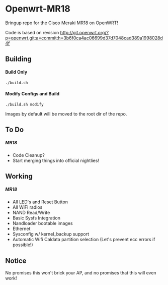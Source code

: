 # Openwrt-MR18

Bringup repo for the Cisco Meraki MR18 on OpenWRT!

Code is based on revision http://git.openwrt.org/?p=openwrt.git;a=commit;h=3b6f0ca4ac06699d37d7048cad389a1998028d4f

Building
-----
#### Build Only
`./build.sh`

#### Modify Configs and Build
`./build.sh modify`

Images by default will be moved to the root dir of the repo.

To Do
-----
##### MR18
  * Code Cleanup?
  * Start merging things into official nightlies!

Working
-----
##### MR18
  * All LED's and Reset Button
  * All WiFi radios
  * NAND Read/Write
  * Basic Sysfs Integration
  * Nandloader bootable images
  * Ethernet
  * Sysconfig w/ kernel_backup support
  * Automatic Wifi Caldata partition selection (Let's prevent ecc errors if possible!)

Notice
------
No promises this won't brick your AP, and no promises that this will even work!
